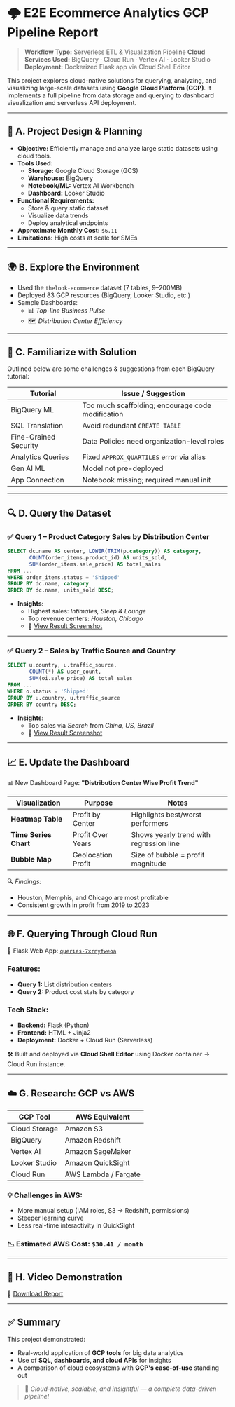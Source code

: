 
# 🌩️ E2E Ecommerce Analytics GCP Pipeline Report

> **Workflow Type:** Serverless ETL & Visualization Pipeline
> **Cloud Services Used:** BigQuery · Cloud Run · Vertex AI · Looker Studio          
> **Deployment:** Dockerized Flask app via Cloud Shell Editor  

This project explores cloud-native solutions for querying, analyzing, and visualizing large-scale datasets using **Google Cloud Platform (GCP)**. It implements a full pipeline from data storage and querying to dashboard visualization and serverless API deployment.

---

## 📐 A. Project Design & Planning

- **Objective:** Efficiently manage and analyze large static datasets using cloud tools.
- **Tools Used:**
  - **Storage:** Google Cloud Storage (GCS)
  - **Warehouse:** BigQuery
  - **Notebook/ML:** Vertex AI Workbench
  - **Dashboard:** Looker Studio
- **Functional Requirements:**
  - Store & query static dataset
  - Visualize data trends
  - Deploy analytical endpoints
- **Approximate Monthly Cost:** `$6.11`
- **Limitations:** High costs at scale for SMEs

---

## 🌍 B. Explore the Environment

- Used the `thelook-ecommerce` dataset (7 tables, 9–200MB)
- Deployed 83 GCP resources (BigQuery, Looker Studio, etc.)
- Sample Dashboards:
  - 📊 *Top-line Business Pulse*
  - 🗺️ *Distribution Center Efficiency*

---

## 📘 C. Familiarize with Solution

Outlined below are some challenges & suggestions from each BigQuery tutorial:

| Tutorial | Issue / Suggestion |
|---------|--------------------|
| BigQuery ML | Too much scaffolding; encourage code modification |
| SQL Translation | Avoid redundant `CREATE TABLE` |
| Fine-Grained Security | Data Policies need organization-level roles |
| Analytics Queries | Fixed `APPROX_QUARTILES` error via alias |
| Gen AI ML | Model not pre-deployed |
| App Connection | Notebook missing; required manual init |

---

## 🔍 D. Query the Dataset

### ✅ Query 1 – Product Category Sales by Distribution Center

```sql
SELECT dc.name AS center, LOWER(TRIM(p.category)) AS category,
       COUNT(order_items.product_id) AS units_sold,
       SUM(order_items.sale_price) AS total_sales
FROM ...
WHERE order_items.status = 'Shipped'
GROUP BY dc.name, category
ORDER BY dc.name, units_sold DESC;
```

- **Insights:**  
  - Highest sales: *Intimates, Sleep & Lounge*  
  - Top revenue centers: *Houston, Chicago*  
  - 📎 [View Result Screenshot](https://drive.google.com/file/d/10eHz407DWveKSJfiotPimIIxraXSLjZm/view?usp=sharing)

---

### ✅ Query 2 – Sales by Traffic Source and Country

```sql
SELECT u.country, u.traffic_source,
       COUNT(*) AS user_count,
       SUM(oi.sale_price) AS total_sales
FROM ...
WHERE o.status = 'Shipped'
GROUP BY u.country, u.traffic_source
ORDER BY country DESC;
```

- **Insights:**  
  - Top sales via *Search* from *China, US, Brazil*  
  - 📎 [View Result Screenshot](https://drive.google.com/file/d/1Bx5lABZ0cKbMjOItkGuvG2BnwrB83Jfz/view?usp=sharing)

---

## 📈 E. Update the Dashboard

📊 New Dashboard Page: **"Distribution Center Wise Profit Trend"**

| Visualization | Purpose | Notes |
|---------------|---------|-------|
| **Heatmap Table** | Profit by Center | Highlights best/worst performers |
| **Time Series Chart** | Profit Over Years | Shows yearly trend with regression line |
| **Bubble Map** | Geolocation Profit | Size of bubble = profit magnitude |

🔍 *Findings:*  
- Houston, Memphis, and Chicago are most profitable  
- Consistent growth in profit from 2019 to 2023

---

## 🌐 F. Querying Through Cloud Run

🧪 Flask Web App: [`queries-7xrnyfweoa`](https://queries-7xrnyfweoa-uc.a.run.app/)

### Features:
- **Query 1:** List distribution centers
- **Query 2:** Product cost stats by category

### Tech Stack:
- **Backend:** Flask (Python)
- **Frontend:** HTML + Jinja2
- **Deployment:** Docker + Cloud Run (Serverless)

🛠️ Built and deployed via **Cloud Shell Editor** using Docker container → Cloud Run instance.

---

## ☁️ G. Research: GCP vs AWS

| GCP Tool | AWS Equivalent |
|----------|----------------|
| Cloud Storage | Amazon S3 |
| BigQuery | Amazon Redshift |
| Vertex AI | Amazon SageMaker |
| Looker Studio | Amazon QuickSight |
| Cloud Run | AWS Lambda / Fargate |

### 💡 Challenges in AWS:
- More manual setup (IAM roles, S3 → Redshift, permissions)
- Steeper learning curve
- Less real-time interactivity in QuickSight

### 📉 Estimated AWS Cost: `$30.41 / month`

---

## 🎥 H. Video Demonstration

📄 [Download Report](https://surreyac-my.sharepoint.com/:w:/r/personal/as06670_surrey_ac_uk/Documents/CC%20Coursework%20Report.docx?d=w0c435b11e7084fb79416b6a2a36f504a&csf=1&web=1&e=kQBXEq)

---

## ✅ Summary

This project demonstrated:
- Real-world application of **GCP tools** for big data analytics
- Use of **SQL, dashboards, and cloud APIs** for insights
- A comparison of cloud ecosystems with **GCP's ease-of-use** standing out

> 🚀 *Cloud-native, scalable, and insightful — a complete data-driven pipeline!*
